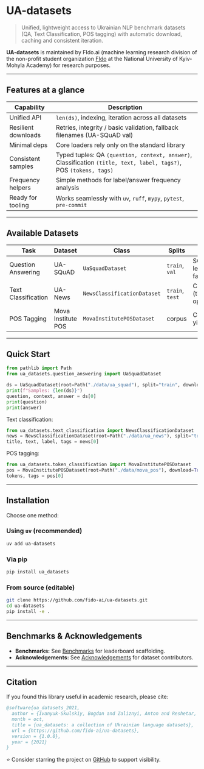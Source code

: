 # UA-datasets

> Unified, lightweight access to Ukrainian NLP benchmark datasets (QA, Text Classification, POS tagging) with automatic download, caching and consistent iteration.

**UA-datasets** is maintained by FIdo.ai (machine learning research division of the non-profit student organization [FIdo](https://www.facebook.com/fido.naukma/) at the National University of Kyiv-Mohyla Academy) for research purposes.

---

## Features at a glance

| Capability | Description |
|------------|-------------|
| Unified API | `len(ds)`, indexing, iteration across all datasets |
| Resilient downloads | Retries, integrity / basic validation, fallback filenames (UA-SQuAD val) |
| Minimal deps | Core loaders rely only on the standard library |
| Consistent samples | Typed tuples: QA `(question, context, answer)`, Classification `(title, text, label, tags?)`, POS `(tokens, tags)` |
| Frequency helpers | Simple methods for label/answer frequency analysis |
| Ready for tooling | Works seamlessly with `uv`, `ruff`, `mypy`, `pytest`, `pre-commit` |

---

## Available Datasets

| Task | Dataset | Class | Splits | Notes |
|------|---------|-------|--------|-------|
| Question Answering | UA-SQuAD | `UaSquadDataset` | `train`, `val` | SQuAD-style JSON; legacy val filename fallbacks |
| Text Classification | UA-News | `NewsClassificationDataset` | `train`, `test` | CSV (title,text,target[,tags]); optional tag parsing |
| POS Tagging | Mova Institute POS | `MovaInstitutePOSDataset` | corpus | CoNLL-U like format; yields (tokens, tags) |

---

## Quick Start

```python
from pathlib import Path
from ua_datasets.question_answering import UaSquadDataset

ds = UaSquadDataset(root=Path("./data/ua_squad"), split="train", download=True)
print(f"Samples: {len(ds)}")
question, context, answer = ds[0]
print(question)
print(answer)
```

Text classification:

```python
from ua_datasets.text_classification import NewsClassificationDataset
news = NewsClassificationDataset(root=Path("./data/ua_news"), split="train", download=True)
title, text, label, tags = news[0]
```

POS tagging:

```python
from ua_datasets.token_classification import MovaInstitutePOSDataset
pos = MovaInstitutePOSDataset(root=Path("./data/mova_pos"), download=True)
tokens, tags = pos[0]
```

---

## Installation

Choose one method:

### Using `uv` (recommended)

```bash
uv add ua-datasets
```

### Via pip

```bash
pip install ua_datasets
```

### From source (editable)

```bash
git clone https://github.com/fido-ai/ua-datasets.git
cd ua-datasets
pip install -e .
```

---

## Benchmarks & Acknowledgements

- **Benchmarks:** See [Benchmarks](further_details/benchmarks.md) for leaderboard scaffolding.
- **Acknowledgements:** See [Acknowledgements](further_details/acknowledgements.md) for dataset contributors.

---

## Citation

If you found this library useful in academic research, please cite:

```bibtex
@software{ua_datasets_2021,
  author = {Ivanyuk-Skulskiy, Bogdan and Zaliznyi, Anton and Reshetar, Oleksand and Protsyk, Oleksiy and Romanchuk, Bohdan and Shpihanovych, Vladyslav},
  month = oct,
  title = {ua_datasets: a collection of Ukrainian language datasets},
  url = {https://github.com/fido-ai/ua-datasets},
  version = {1.0.0},
  year = {2021}
}
```

⭐ Consider starring the project on [GitHub](https://github.com/fido-ai/ua-datasets) to support visibility.
